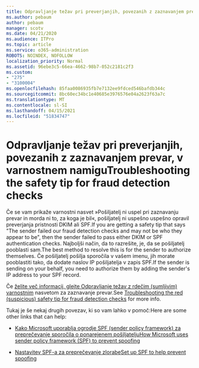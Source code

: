 ```yaml
---
title: Odpravljanje težav pri preverjanjih, povezanih z zaznavanjem prevar, v varnostnem namigu
ms.author: pebaum
author: pebaum
manager: scotv
ms.date: 04/21/2020
ms.audience: ITPro
ms.topic: article
ms.service: o365-administration
ROBOTS: NOINDEX, NOFOLLOW
localization_priority: Normal
ms.assetid: 96ebe3c5-66ea-4662-98b7-052c2181c2f3
ms.custom:
- "275"
- "3100004"
ms.openlocfilehash: 85faa0086935fb7e7132ee9fdced546bafdb344c
ms.sourcegitcommit: 8bc60ec34bc1e40685e3976576e04a2623f63a7c
ms.translationtype: MT
ms.contentlocale: sl-SI
ms.lasthandoff: 04/15/2021
ms.locfileid: "51834747"
---
```

# <a name="troubleshooting-the-safety-tip-for-fraud-detection-checks"></a><span data-ttu-id="c35b4-102">Odpravljanje težav pri preverjanjih, povezanih z zaznavanjem prevar, v varnostnem namigu</span><span class="sxs-lookup"><span data-stu-id="c35b4-102">Troubleshooting the safety tip for fraud detection checks</span></span>

<span data-ttu-id="c35b4-103">Če se vam prikaže varnostni nasvet »Pošiljatelj ni uspel pri zaznavanju prevar in morda ni to, za koga je bil«, pošiljatelj ni uspešno uspešno opravil preverjanja pristnosti DKIM ali SPF.</span><span class="sxs-lookup"><span data-stu-id="c35b4-103">If you are getting a safety tip that says "The sender failed our fraud detection checks and may not be who they appear to be", then the sender failed to pass either DKIM or SPF authentication checks.</span></span> <span data-ttu-id="c35b4-104">Najboljši način, da to razrešite, je, da se pošiljatelj pooblasti sam.</span><span class="sxs-lookup"><span data-stu-id="c35b4-104">The best method to resolve this is for the sender to authorize themselves.</span></span> <span data-ttu-id="c35b4-105">Če pošiljatelj pošilja sporočila v vašem imenu, jih morate pooblastiti tako, da dodate naslov IP pošiljatelja v zapis SPF.</span><span class="sxs-lookup"><span data-stu-id="c35b4-105">If the sender is sending on your behalf, you need to authorize them by adding the sender's IP address to your SPF record.</span></span>
  
<span data-ttu-id="c35b4-106">Če [želite več informacij, glejte Odpravljanje težav z rdečim (sumljivim) varnostnim](https://blogs.msdn.microsoft.com/tzink/2016/11/02/troubleshooting-the-red-suspicious-safety-tip-for-fraud-detection-checks/) nasvetom za zaznavanje prevar.</span><span class="sxs-lookup"><span data-stu-id="c35b4-106">See [Troubleshooting the red (suspicious) safety tip for fraud detection checks](https://blogs.msdn.microsoft.com/tzink/2016/11/02/troubleshooting-the-red-suspicious-safety-tip-for-fraud-detection-checks/) for more info.</span></span>
  
<span data-ttu-id="c35b4-107">Tukaj je še nekaj drugih povezav, ki so vam lahko v pomoč:</span><span class="sxs-lookup"><span data-stu-id="c35b4-107">Here are some other links that can help:</span></span>
  
- [<span data-ttu-id="c35b4-108">Kako Microsoft uporablja ogrodje SPF (sender policy framework) za preprečevanje sporočila o ponarejenem pošiljatelju</span><span class="sxs-lookup"><span data-stu-id="c35b4-108">How Microsoft uses sender policy framework (SPF) to prevent spoofing</span></span>](https://docs.microsoft.com/microsoft-365/security/office-365-security/how-office-365-uses-spf-to-prevent-spoofing)

- [<span data-ttu-id="c35b4-109">Nastavitev SPF-a za preprečevanje zlorabe</span><span class="sxs-lookup"><span data-stu-id="c35b4-109">Set up SPF to help prevent spoofing</span></span>](https://docs.microsoft.com/microsoft-365/security/office-365-security/set-up-spf-in-office-365-to-help-prevent-spoofing)
